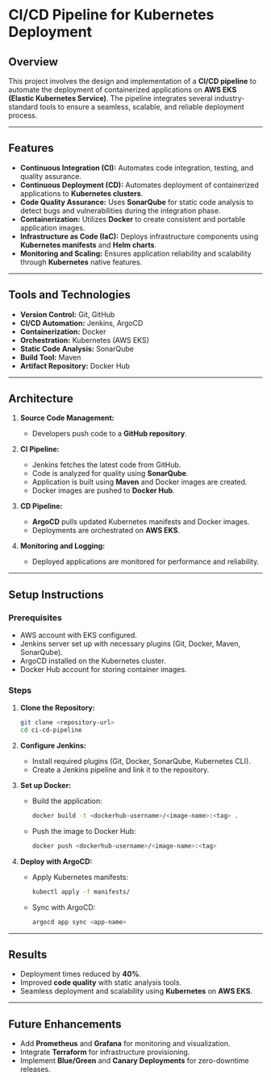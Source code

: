 # CI/CD Pipeline for Kubernetes Deployment

## Overview
This project involves the design and implementation of a **CI/CD pipeline** to automate the deployment of containerized applications on **AWS EKS (Elastic Kubernetes Service)**. The pipeline integrates several industry-standard tools to ensure a seamless, scalable, and reliable deployment process.

---

## Features

- **Continuous Integration (CI):** Automates code integration, testing, and quality assurance.
- **Continuous Deployment (CD):** Automates deployment of containerized applications to **Kubernetes clusters**.
- **Code Quality Assurance:** Uses **SonarQube** for static code analysis to detect bugs and vulnerabilities during the integration phase.
- **Containerization:** Utilizes **Docker** to create consistent and portable application images.
- **Infrastructure as Code (IaC):** Deploys infrastructure components using **Kubernetes manifests** and **Helm charts**.
- **Monitoring and Scaling:** Ensures application reliability and scalability through **Kubernetes** native features.

---

## Tools and Technologies

- **Version Control:** Git, GitHub
- **CI/CD Automation:** Jenkins, ArgoCD
- **Containerization:** Docker
- **Orchestration:** Kubernetes (AWS EKS)
- **Static Code Analysis:** SonarQube
- **Build Tool:** Maven
- **Artifact Repository:** Docker Hub

---

## Architecture

1. **Source Code Management:** 
   - Developers push code to a **GitHub repository**.

2. **CI Pipeline:**
   - Jenkins fetches the latest code from GitHub.
   - Code is analyzed for quality using **SonarQube**.
   - Application is built using **Maven** and Docker images are created.
   - Docker images are pushed to **Docker Hub**.

3. **CD Pipeline:**
   - **ArgoCD** pulls updated Kubernetes manifests and Docker images.
   - Deployments are orchestrated on **AWS EKS**.

4. **Monitoring and Logging:**
   - Deployed applications are monitored for performance and reliability.

---

## Setup Instructions

### Prerequisites

- AWS account with EKS configured.
- Jenkins server set up with necessary plugins (Git, Docker, Maven, SonarQube).
- ArgoCD installed on the Kubernetes cluster.
- Docker Hub account for storing container images.

### Steps

1. **Clone the Repository:**
   ```bash
   git clone <repository-url>
   cd ci-cd-pipeline
   ```

2. **Configure Jenkins:**
   - Install required plugins (Git, Docker, SonarQube, Kubernetes CLI).
   - Create a Jenkins pipeline and link it to the repository.

3. **Set up Docker:**
   - Build the application:
     ```bash
     docker build -t <dockerhub-username>/<image-name>:<tag> .
     ```
   - Push the image to Docker Hub:
     ```bash
     docker push <dockerhub-username>/<image-name>:<tag>
     ```

4. **Deploy with ArgoCD:**
   - Apply Kubernetes manifests:
     ```bash
     kubectl apply -f manifests/
     ```
   - Sync with ArgoCD:
     ```bash
     argocd app sync <app-name>
     ```

---

## Results

- Deployment times reduced by **40%**.
- Improved **code quality** with static analysis tools.
- Seamless deployment and scalability using **Kubernetes** on **AWS EKS**.

---

## Future Enhancements

- Add **Prometheus** and **Grafana** for monitoring and visualization.
- Integrate **Terraform** for infrastructure provisioning.
- Implement **Blue/Green** and **Canary Deployments** for zero-downtime releases.
